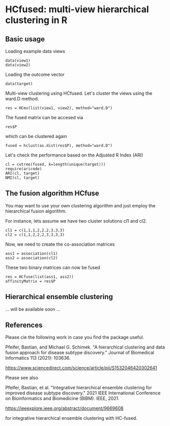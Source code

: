 # HCfused: multi-view hierarchical clustering in R 

## Basic usage

Loading example data views

```{r}
data(view1)
data(view2)
```

Loading the outcome vector

```{r}
data(target)
```

Multi-view clustering using HCfused.
Let's cluster the views using the ward.D method.

```{r}
res = HCmv(list(view1, view2), method="ward.D")
```

The fused matrix can be accesed via

```{r}
res$P
```

which can be clustered again

```{r}
fused = hclust(as.dist(res$P), method="ward.D")
```

Let's check the performance based on the Adjusted R Index (ARI)

```{r}
cl = cutree(fused, k=length(unique(target)))
require(aricode)
ARI(cl, target)
NMI(cl, target)
```

## The fusion algorithm HCfuse

You may want to use your own clustering algorithm and just employ the hierarchical fusion algorithm.

For instance, lets assume we have two cluster solutions cl1 and cl2.

```{r}
cl1 = c(1,1,1,2,2,2,3,3,3)
cl2 = c(1,1,2,2,2,3,3,3,3)
```

Now, we need to create the co-association matrices

```{r}
ass1 = association(cl1)
ass2 = association(cl2)
```

These two binary matrices can now be fused

```{r}
res = HCfuse(list(ass1, ass2))
affinityMatrix = res$P
```

## Hierarchical ensemble clustering

... will be available soon ...

## References
Please cie the following work in case you find the package useful.


Pfeifer, Bastian, and Michael G. Schimek. "A hierarchical clustering and data fusion approach for disease subtype discovery." Journal of Biomedical Informatics 113 (2021): 103636.

https://www.sciencedirect.com/science/article/pii/S1532046420302641

Please see also

Pfeifer, Bastian, et al. "Integrative hierarchical ensemble clustering for improved disease subtype discovery." 2021 IEEE International Conference on Bioinformatics and Biomedicine (BIBM). IEEE, 2021.

https://ieeexplore.ieee.org/abstract/document/9669608

for integrative hierarchical ensemble clustering with HC-fused.

